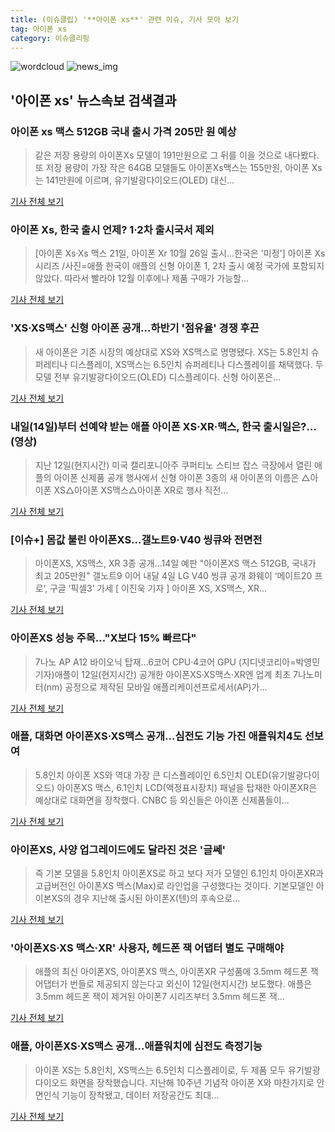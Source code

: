 ```yaml
---
title: (이슈클립) '**아이폰 xs**' 관련 이슈, 기사 모아 보기
tag: 아이폰 xs
category: 이슈클리핑
---
```

![wordcloud](https://s3.ap-northeast-2.amazonaws.com/lyrics101-wordcloud/2018-09-13-1536806126.png)
![news_img](https://user-images.githubusercontent.com/42597476/44507050-1206f400-a6e4-11e8-8d98-7ffbfebb353f.png)
## **'**아이폰 xs**'** 뉴스속보 검색결과
### **아이폰 xs** 맥스 512GB 국내 출시 가격 205만 원 예상

>같은 저장 용량의 아이폰Xs 모델이 191만원으로 그 뒤를 이을 것으로 내다봤다. 또 저장 용량이 가장 작은 64GB 모델들도 아이폰Xs맥스는 155만원, 아이폰 Xs는 141만원에 이르며, 유기발광다이오드(OLED) 대신...

<a href="http://news20.busan.com/controller/newsController.jsp?newsId=20180913000025" target="_blank">기사 전체 보기</a>

### 아이폰 Xs, 한국 출시 언제? 1·2차 출시국서 제외

>[아이폰 Xs·Xs 맥스 21일, 아이폰 Xr 10월 26일 출시…한국은 '미정'] 아이폰 Xs 시리즈 /사진=애플 한국이 애플의 신형 아이폰 1, 2차 출시 예정 국가에 포함되지 않았다. 따라서 빨라야 12월 이후에나 제품 구매가 가능할...

<a href="http://news.mt.co.kr/mtview.php?no=2018091306185763400" target="_blank">기사 전체 보기</a>

### 'XS·XS맥스' 신형 아이폰 공개…하반기 '점유율' 경쟁 후끈

>새 아이폰은 기존 시장의 예상대로 XS와 XS맥스로 명명됐다. XS는 5.8인치 슈퍼레티나 디스플레이, XS맥스는 6.5인치 슈퍼레티나 디스플레이를 채택했다. 두 모델 전부 유기발광다이오드(OLED) 디스플레이다. 신형 아이폰은...

<a href="http://www.ebn.co.kr/news/view/954996" target="_blank">기사 전체 보기</a>

### 내일(14일)부터 선예약 받는 애플 아이폰 XS·XR·맥스, 한국 출시일은?…(영상)

>지난 12일(현지시간) 미국 캘리포니아주 쿠퍼티노 스티브 잡스 극장에서 열린 애플의 아이폰 신제품 공개 행사에서 신형 아이폰 3종의 새 아이폰의 이름은 △아이폰 XS△아이폰 XS맥스△아이폰 XR로 행사 직전...

<a href="http://www.segye.com/content/html/2018/09/13/20180913000574.html?OutUrl=naver" target="_blank">기사 전체 보기</a>

### [이슈+] 몸값 불린 아이폰XS…갤노트9·V40 씽큐와 전면전

>아이폰XS, XS맥스, XR 3종 공개…14일 예판 "아이폰XS 맥스 512GB, 국내가 최고 205만원" 갤노트9 이어 내달 4일 LG V40 씽큐 공개 화웨이 ‘메이트20 프로’, 구글 ‘픽셀3’ 가세 [ 이진욱 기자 ] 아이폰 XS, XS맥스, XR...

<a href="http://news.hankyung.com/article/201809139743g" target="_blank">기사 전체 보기</a>

### 아이폰XS 성능 주목…"X보다 15% 빠르다"

>7나노 AP A12 바이오닉 탑재…6코어 CPU·4코어 GPU (지디넷코리아=박영민 기자)애플이 12일(현지시간) 공개한 아이폰XS·XS맥스·XR엔 업계 최초 7나노미터(nm) 공정으로 제작된 모바일 애플리케이션프로세서(AP)가...

<a href="http://www.zdnet.co.kr/ArticleView.asp?artice_id=20180913092744" target="_blank">기사 전체 보기</a>

### 애플, 대화면 아이폰XS·XS맥스 공개…심전도 기능 가진 애플워치4도 선보여

>5.8인치 아이폰 XS와 역대 가장 큰 디스플레이인 6.5인치 OLED(유기발광다이오드) 아이폰XS 맥스, 6.1인치 LCD(액정표시장치) 패널을 탑재한 아이폰XR은 예상대로 대화면을 장착했다. CNBC 등 외신들은 아이폰 신제품들이...

<a href="http://www.econonews.co.kr/news/articleView.html?idxno=36031" target="_blank">기사 전체 보기</a>

### 아이폰XS, 사양 업그레이드에도 달라진 것은 '글쎄'

>즉 기본 모델을 5.8인치 아이폰XS로 하고 보다 저가 모델인 6.1인치 아이폰XR과 고급버전인 아이폰XS 맥스(Max)로 라인업을 구성했다는 것이다. 기본모델인 아이본XS의 경우 지난해 출시된 아이폰X(텐)의 후속으로...

<a href="http://www.joseilbo.com/news/news_read.php?uid=360734&class=79&grp=" target="_blank">기사 전체 보기</a>

### '아이폰XS·XS 맥스·XR' 사용자, 헤드폰 잭 어댑터 별도 구매해야

>애플의 최신 아이폰XS, 아이폰XS 맥스, 아이폰XR 구성품에 3.5mm 헤드폰 잭 어댑터가 번들로 제공되지 않는다고 외신이 12일(현지시간) 보도했다. 애플은 3.5mm 헤드폰 잭이 제거된 아이폰7 시리즈부터 3.5mm 헤드폰 잭...

<a href="http://kbench.com/?q=node/191287" target="_blank">기사 전체 보기</a>

### 애플, 아이폰XS·XS맥스 공개…애플워치에 심전도 측정기능

>아이폰 XS는 5.8인치, XS맥스는 6.5인치 디스플레이로, 두 제품 모두 유기발광 다이오드 화면을 장착했습니다. 지난해 10주년 기념작 아이폰 X와 마찬가지로 안면인식 기능이 장착됐고, 데이터 저장공간도 최대...

<a href="https://news.sbs.co.kr/news/endPage.do?news_id=N1004932401&plink=ORI&cooper=NAVER" target="_blank">기사 전체 보기</a>


